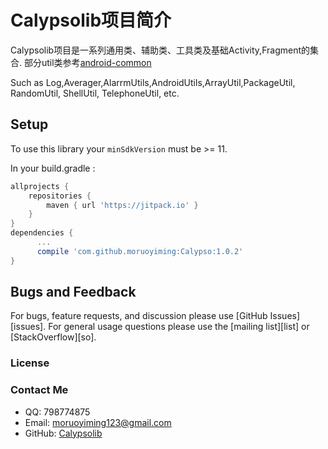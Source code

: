 # Calypsolib项目简介
Calypsolib项目是一系列通用类、辅助类、工具类及基础Activity,Fragment的集合.
部分util类参考[android-common](https://github.com/litesuits)

Such as Log,Averager,AlarrmUtils,AndroidUtils,ArrayUtil,PackageUtil, RandomUtil, ShellUtil, TelephoneUtil, etc.

## Setup

To use this library your `minSdkVersion` must be >= 11.

In your build.gradle :

```gradle
allprojects {
    repositories {
        maven { url 'https://jitpack.io' }
    }
}
dependencies {
      ...
      compile 'com.github.moruoyiming:Calypso:1.0.2'
}
```

## Bugs and Feedback

For bugs, feature requests, and discussion please use [GitHub Issues][issues].
For general usage questions please use the [mailing list][list] or [StackOverflow][so].

### License

### Contact Me
* QQ: 798774875
* Email: moruoyiming123@gmail.com
* GitHub: [Calypsolib](https://github.com/moruoyiming/Calypso)